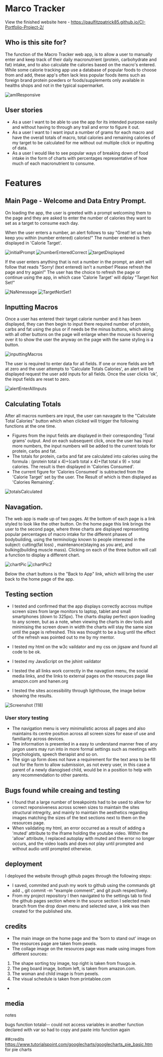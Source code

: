 # Marco Tracker

View the finished website here - https://paulfitzpatrick85.github.io/CI-Portfolio-Project-2/

## Who is this site for?

The function of the Macro Tracker web app, is to allow a user to manually enter and keep track of their daily macronutrient (protein, carbohydrate and fat) intake, and to also calculate the calories based on the macro's entered.
While some calorie tracking app use a database of popular foods to choose from and add, these app's often lack less popular foods items such as foreign brand protein powders or foods/supplements only available in healths shops and not in the typical supermarket.

![amIResponsive](https://user-images.githubusercontent.com/55660566/159682173-45369723-3459-4d11-b484-5c038d0205f9.png)



## User stories

- As a user I want to be able to use the app for its intended purpose easily and without having to through any trail and error to figure it out.
- As a user I want to I  want input a number of grams for each macro and have the overall totals of macro, total calories and remaining calories of my target to be calculated for me without out multiple click or inputting of data.
- As a user I would like to see popular ways of breaking down of food intake in the form of charts with percentages representative of how much of each macronutrient to consume.

# Features

 ## Main Page - Welcome and Data Entry Prompt.
On loading the app, the user is greeted with a prompt welcoming them to the page and they are asked to enter the number of calories they want to set as a target to consume each day.

When the user enters a number, an alert follows to say "Great! let us help keep you within (number entered) calories!"
The number entered is then displayed in 'Calorie Target'.

 ![initialPrompt](https://user-images.githubusercontent.com/55660566/159681041-110da584-db52-463a-adcd-6be349d8f791.png)
 ![numberEnteredCorrect](https://user-images.githubusercontent.com/55660566/159681060-4fa41e35-c7cc-48c9-bfa9-0b07fac62f58.png)
 ![targetDisplayed](https://user-images.githubusercontent.com/55660566/159681072-17959e7d-94dc-42ed-a580-d4a2ebfe201d.png)
 
 If the user enters anything that is not a number in the prompt, an alert will follow that reads "Sorry! (text entered) isn't a number! Please refresh the page and try again!" The user has the choice to refresh the page or continue using the app, in which case 'Calorie Target' will diplay "Target Not Set!"

 ![NaNmessage](https://user-images.githubusercontent.com/55660566/159678510-f90d00d4-f1ba-4118-a503-8e7ba8970477.png)
![TargetNotSet1](https://user-images.githubusercontent.com/55660566/159679067-d9fc76ff-f230-4df2-8c23-287490e5582e.png)
 
 ## Inputting Macros
Once a user has entered their target calorie number and it has been displayed, they can then begin to input there required number of protein, carbs and fat using the plus or if needs be the minus buttons, which along with all other buttons on the page will enlarge when the mouse is hovering over it to show the user the anyway on the page with the same styling is a button.

![inputtingMacros](https://user-images.githubusercontent.com/55660566/159685700-92ceb996-f60d-43f6-870a-1bbca6b58fde.png)

The user is required to enter data for all fields.
If one or more fields are left at zero and the user attempts to 'Calculate Totals Calories', an alert will be displayed request the user add inputs for all fields. Once the user clicks 'ok', the input fields are reset to zero.

![alertEnterAllInputs](https://user-images.githubusercontent.com/55660566/159695081-9e1ddad1-77b4-4d81-ae22-3d12a8e83843.png)


## Calculating Totals
After all macros numbers are input, the user can navagate to the "Calculate Total Calories" button which when clicked will trigger the following functions at the one time.
- Figures from the input fields are displayed in their corresponding 'Total grams' output. And on each subsequent click, once the user has input more numbers, the input numbers will be added to the current totals for protein, carbs and fat.  
- The totals for protein, carbs and fat are calculated into calories using the formula : (protein total x 4)+(carb total x 4)+(fat total x 9) =  total calories. The result is then displayed in 'Calories Consumed'.
- The current figure for 'Calories Consumed' is subtracted from the 'Calorie Target' set by the user. The Result of which is then displayed as 'Calories Remaining'. 

![totalsCalculated](https://user-images.githubusercontent.com/55660566/159685718-34ddf491-3cc0-4478-a394-41f33cff8a66.png)

## Navagation.

The web app is made up of two pages. At the bottom of each page is a link styled to look like the other button. On the home page this link brings the user to the second page, where three charts are displayed representing popular percentages of macro intake for the different phases of bodybuilding, using the terminology known to people interested in the subject: cutting(fat loss) , maintenance(staying as you are), and bulking(building muscle mass).
Clicking on each of the three button will call a function to display a different chart.

![chartPic](https://user-images.githubusercontent.com/55660566/159893401-ae27ed84-f9f9-4a66-bf01-07c65e585ada.png)
![chartPic2](https://user-images.githubusercontent.com/55660566/159893712-638b6c0e-ac78-45ae-bfce-8a97bd7f4ec7.png)

Below the chart buttons is the "Back to App" link, which will bring the user back to the home page of the app.



## Testing section
- I tested and confirmed that the app displays correctly accross multipe screen sizes from large monitors to laptop, tablet and small smartphones (down to 325px).
The charts display perfect upon loading to any screen, but as a note, when viewing the charts in dev tools and minimising the screen down in width the charts will stay the same size until the page is refreshed.
This was thought to be a bug until the effect of the refresh was pointed out to me by my mentor.

- I tested my html on the w3c vaildator and my css on jigsaw and found all code to be ok. 

- I tested my JavaScript on the jshint vaildator

- I tested the all links work correctly in the navagtion menu, the social media links, and the links to external pages on the resources page like amazon.com and hanen.org 

- I tested the sites accessibility through lighthouse, the image below showing the results.

![Screenshot (118)](https://user-images.githubusercontent.com/55660566/154043336-24e31cfd-9f54-4622-843a-fb0eecc24a54.png)

### User story testing
- The navigation menu is very minimalistic across all pages and also maintains its centre position across all screen sizes for ease of use and familiarity across devices.
- The information is presented in a easy to understand manner free of any jargon users may run into in more formal settings such as meetings with psychologists, speech therapist and so on. 
- The sign up form  does not have a requirement for the text area to be fill out for the form to allow submission, as not every user, in this case a parent of a newly dianogised child, would be in a position to help with any recommendation to other parents.
     
## Bugs found while creaing and testing
- I found that a large number of breakpoints had to be used to allow for correct reponsiveness across screen sizes to maintain the sites structural intregrity, and mainly to maintain the aesthetics regarding images matching the sizes of the text sections next to them on the resources page.
- When vaildating my html, an error occurred as a result of adding a 'muted' attribute to the iframe holding the youtube video.
Within the 'allow' attribute, I replaced autoplay with muted and the error no longer occurs, and the video loads and does not play until prompted and without audio until prompted otherwise.
  
## deployment

I deployed the website through github pages through the following steps:
- I saved, commited and push my work to github using the commands git add ., git commit -m "example comment", and git push respectively.
- From my project repository I then navigated to the settings tab to find the github pages section where in the source section I selected main branch from the drop down menu and selected save, a link was then created for the published site.

## credits
- The main image on the home page and the 'born to stand out' image on the resources page are taken from pexels.
- The collage image on the resources page was made using images from different sources: 
1. The shape sorting toy image, top right is taken from fruugo.ie.  
2. The peg board image, bottom left, is taken from amazon.com.
3. The woman and child image is from pexels.
4. The visual schedule is taken from printablee.com

-

## media



notes

bugs
function totalal-- could not access variables in another function declared with var so had to copy and paste into function again

##credits
https://www.tutorialspoint.com/googlecharts/googlecharts_pie_basic.htm for pie charts